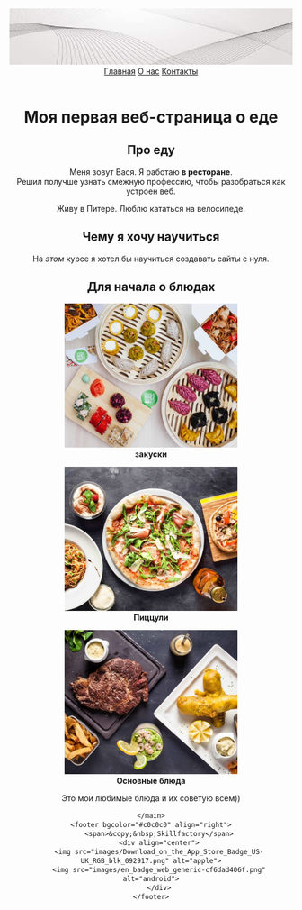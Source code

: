 <!DOCTYPE html>
<html>
<head>
    <meta charset="utf-8">
    <title>Моя первая веб-страница</title>
</head>
<body>
    <header align="center" valign="meddle">
        <img src="images/Без названия (2).jpg" alt="" width="100%" height="100px">
       <div bgcolor="#c0c0c0">
        <a href="#">Главная</a>
        <a href="about.html">О нас</a>
        <a href="contacts.html">Контакты</a>
    </div>
    </header>
    <main align="center">
        <!--О предпочтениях в блюдах-->
        <h1 color="grey">Моя первая веб-страница о еде</h1>
        <h2>Про еду</h2>
        <p>Меня зовут Вася. Я работаю <strong>в ресторане</strong>. <br> Решил получше узнать смежную профессию, чтобы разобраться как устроен веб.</p>
        <p>Живу в Питере. Люблю кататься на велосипеде.</p>
        <h2>Чему я хочу научиться</h2>
        <p>На <em>этом</em> курсе я хотел бы научиться создавать сайты с нуля.</p>
       <arcticle>
        <h2>Для начала о блюдах</h2>
        <figure align="center">
            <img title="Закуски" src="images/95b745f6ce6a45903c3ed254afd72e46-w550-27 (3).png" alt="закуски">
            <figcaption align="center"><strong>закуски</strong></figcaption>
        </figure>
        <figure align="center">
            <img title="Пиццули" src="images/95b745f6ce6a45903c3ed254afd72e46-w550-27 (7).png" alt="пиццули">
            <figcaption align="center"><strong>Пиццули</strong></figcaption>
        </figure>
        <figure align="center">
            <img title="Основные блюда" src="images/95b745f6ce6a45903c3ed254afd72e46-w550-27 (9).png" alt="основные блюда">
            <figcaption align="center"><strong> Основные блюда</strong></figcaption>
        </figure>
        <p>Это мои любимые блюда и их советую всем))</p>
       </arcticle>
    
    </main>
    <footer bgcolor="#c0c0c0" align="right">
        <span>&copy;&nbsp;Skillfactory</span>
        <div align="center">
        <img src="images/Download_on_the_App_Store_Badge_US-UK_RGB_blk_092917.png" alt="apple">
        <img src="images/en_badge_web_generic-cf6dad406f.png" alt="android">
        </div>
    </footer>
</body>
</html>
